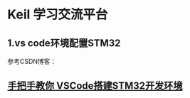 # Keil 学习交流平台



## 1.vs code环境配置STM32

参考CSDN博客：

## [手把手教你 VSCode搭建STM32开发环境](https://blog.csdn.net/zhiyuan2021/article/details/124630072?ops_request_misc=%257B%2522request%255Fid%2522%253A%252233D0088E-C18C-4684-A8FB-AE07A3A3F129%2522%252C%2522scm%2522%253A%252220140713.130102334..%2522%257D&amp;request_id=33D0088E-C18C-4684-A8FB-AE07A3A3F129&amp;biz_id=0&amp;utm_medium=distribute.pc_search_result.none-task-blog-2~all~top_positive~default-1-124630072-null-null.142^v100^pc_search_result_base6&amp;utm_term=vscode%E9%85%8D%E7%BD%AEstm32%E5%BC%80%E5%8F%91%E7%8E%AF%E5%A2%83&amp;spm=1018.2)

